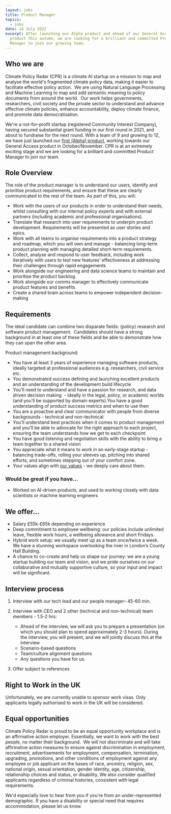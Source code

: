 ```yaml
---
layout: jobs
title: Product Manager
topics:
  - jobs
date: 14 July 2022
excerpt: After launching our Alpha product and ahead of our General Access
  product this autumn, we are looking for a brilliant and committed Product
  Manager to join our growing team.
---
```

<!--StartFragment-->

## Who we are

Climate Policy Radar (CPR) is a climate AI startup on a mission to map and analyse the world's fragmented climate policy data, making it easier to facilitate effective policy action.  We are using Natural Language Processing and Machine Learning to map and add semantic meaning to policy documents from around the world.  Our work helps governments, researchers, civil society and the private sector to understand and advance effective climate policies, enhance accountability, deploy climate finance, and promote data democratisation. 

We're a not-for-profit startup (registered Community Interest Company), having secured substantial grant funding in our first round in 2021, and about to fundraise for the next round. With a team of 9 and growing to 12, we have just launched our [first (Alpha) product](https://app.climatepolicyradar.org/), working towards our General Access product in October/November. CPR is at an extremely exciting stage and we are looking for a brilliant and committed Product Manager to join our team.

## Role Overview

The role of the product manager is to understand our users, identify and prioritise product requirements, and ensure that these are clearly communicated to the rest of the team. As part of this, you will:

* Work with the users of our products in order to understand their needs, whilst consulting with our internal policy experts and with external partners (including academic and professional organisations). 
* Translate that research into user requirements to underpin product development. Requirements will be presented as user stories and epics.  
* Work with all teams to organise requirements into a product strategy and roadmap, which you will own and manage - balancing long-term product planning with managing detailed short-term requirements.
* Collect, analyse and respond to user feedback, including work iteratively with users to test new features’ effectiveness at addressing their challenges through rapid engagements
* Work alongside our engineering and data science teams to maintain and prioritise the product backlog.
* Work alongside our comms manager to effectively communicate product features and benefits
* Create a shared brain across teams to empower independent decision-making



## **Requirements**

The ideal candidate can combine two disparate fields: (policy) research and software product management.  Candidates should have a strong background in at least one of these fields and be able to demonstrate how they can span the other area.  

Product management background:

* You have at least 3 years of experience managing software products, ideally targeted at professional audiences e.g. researchers, civil service etc. 
* You demonstrated success defining and launching excellent products and an understanding of the development build lifecycle
* You’ll need to understand and have a passion for research, and data driven decision making  - ideally in the legal, policy, or academic worlds (and you’ll be supported by domain experts).You have a good understanding of product success metrics and when to use then
* You are a proactive and clear communicator with people from diverse backgrounds - technical and non-technical
* You’ll understand best practices when it comes to product management and you’ll be able to advocate for the right approach to each project, ensuring the team understands how we get to each checkpoint
* You have good listening and negotiation skills with the ability to bring a team together to a shared vision
* You appreciate what it means to work in an early-stage startup - balancing trade-offs, rolling your sleeves up, pitching into shared efforts, and sometimes stepping out of your comfort zone.
* Your values align with [our values](https://climatepolicyradar.org/about#values) - we deeply care about them. 

### Would be great if you have…

* Worked on AI-driven products, and used to working closely with data scientists or machine learning engineers

## We offer…

* Salary £55k-£65k depending on experience
* Deep commitment to employee wellbeing: our policies include unlimited leave, flexible work hours, a wellbeing allowance and short Fridays.
* Hybrid work setup: we usually meet up as a team once/twice a week. We have a stunning workspace overlooking the river in London’s County Hall Building. 
* A chance to co-create and help us shape our journey: we are a young  startup building our team and vision, and we pride ourselves on our collaborative and mutually supportive culture, so your input and impact will be significant.

## Interview process

1. Interview with our tech lead and our people manager– 45-60 min. 
2. Interview with CEO and 2 other (technical and non-technical) team members - 1.5-2 hrs:

   * Ahead of the interview, we will ask you to prepare a presentation (on which you should plan to spend approximately 2-3 hours). During the interview, you will present, and we will jointly discuss this at the interview
   * Scenario-based questions
   * Team/culture alignment questions
   * Any questions you have for us. 
3. Offer subject to references



## Right to Work in the UK

Unfortunately, we are currently unable to sponsor work visas. Only applicants legally authorised to work in the UK will be considered.

## Equal opportunities

Climate Policy Radar is proud to be an equal opportunity workplace and is an affirmative action employer. Essentially, we want to work with the best people, no matter their background.  We will not discriminate and will take affirmative action measures to ensure against discrimination in employment, recruitment, advertisements for employment, compensation, termination, upgrading, promotions, and other conditions of employment against any employee or job applicant on the bases of race, ancestry, religion, sex, national origin, sexual orientation, gender identity, age, citizenship, relationship choices and status, or disability. We also consider qualified applicants regardless of criminal histories, consistent with legal requirements. 

We'd especially love to hear from you if you're from an under-represented demographic. If you have a disability or special need that requires accommodation, please let us know. 

<!--EndFragment-->